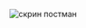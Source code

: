 ![скрин постман](https://github.com/KulinichevaKarina/Docker/assets/128910247/d0a9ec97-3ffd-4503-8b4b-69fdfbfd20cc)
